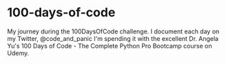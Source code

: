# 100-days-of-code

My journey during the 100DaysOfCode challenge. I document each day on my Twitter, @code_and_panic
I'm spending it with the excellent Dr. Angela Yu's 100 Days of Code - The Complete Python Pro Bootcamp course on Udemy.
